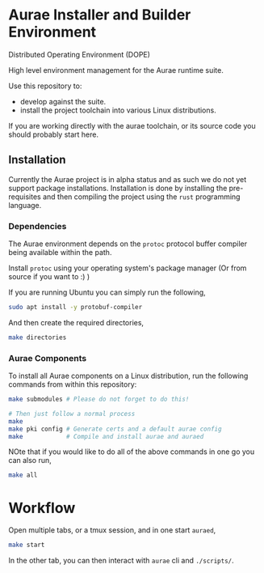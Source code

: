 # Aurae Installer and Builder Environment 

Distributed Operating Environment (DOPE)

High level environment management for the Aurae runtime suite.

Use this repository to:
- develop against the suite.
- install the project toolchain into various Linux distributions.

If you are working directly with the aurae toolchain, or its source code you should probably start here.

## Installation

Currently the Aurae project is in alpha status and as such we do not yet support
package installations. Installation is done by installing the pre-requisites
and then compiling the project using the `rust` programming language.

### Dependencies

The Aurae environment depends on the `protoc` protocol buffer compiler being 
available within the path.

Install `protoc` using your operating system's package manager (Or from source
if you want to :) )

If you are running Ubuntu you can simply run the following,

```bash
sudo apt install -y protobuf-compiler
```

And then create the required directories,

```bash
make directories
```

### Aurae Components

To install all Aurae components on a Linux distribution, run the following 
commands from within this repository:

```bash
make submodules # Please do not forget to do this!

# Then just follow a normal process
make 
make pki config # Generate certs and a default aurae config
make            # Compile and install aurae and auraed
```

NOte that if you would like to do all of the above commands in one go you can also
run,
```bash 
make all
```

# Workflow

Open multiple tabs, or a tmux session, and in one start `auraed`,

```bash 
make start
```

In the other tab, you can then interact with `aurae` cli and `./scripts/`.

